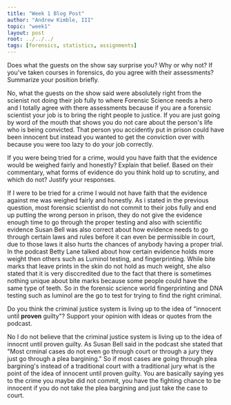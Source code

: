 ```yaml
---
title: "Week 1 Blog Post"
author: "Andrew Kimble, III"
topic: "week1"
layout: post
root: ../../../
tags: [forensics, statistics, assignments]
---
```

 


Does what the guests on the show say surprise you? Why or why not? If you've taken courses in forensics, do you agree with their assessments? Summarize your position briefly.

   No, what the guests on the show said were absolutely right from the scienist not doing their job fully to where Forensic Science needs a hero and I totally agree with there assessments because if you are a forensic scientist your job is to bring the right people to justice. If you are just going by word of the mouth that shows you do not care about the person's life who is being convicted. That person you accidently put in prison could have been innocent but instead you wanted to get the conviction over with because you were too lazy to do your job correctly.

If you were being tried for a crime, would you have faith that the evidence would be weighed fairly and honestly? Explain that belief. Based on their commentary, what forms of evidence do you think hold up to scrutiny, and which do not? Justify your responses.

   If I were to be tried for a crime I would not have faith that the evidence against me was weighed fairly and honestly. As i stated in the previous question, most forensic scientist do not commit to their jobs fully and end up putting the wrong person in prison, they do not give the evidence enough time to go through the proper testing and also with scientific evidence Susan Bell was also correct about how evidence needs to go through certain laws and rules before it can even be permissible in court, due to those laws it also hurts the chances of anybody having a proper trial.
    In the podcast Betty Lane talked about how certain evidence holds more weight then others such as Luminol testing, and fingerprinting. While bite marks that leave prints in the skin do not hold as much weight, she also stated that it is very disccredited due to the fact that there is sometimes nothing unique about bite marks because some people could have the same type of teeth. So in the forensic science world fingerprinting and DNA testing such as luminol are the go to test for trying to find the right criminal.

Do you think the criminal justice system is living up to the idea of "innocent until **proven** guilty"? Support your opinion with ideas or quotes from the podcast.

   No I do not believe that the criminal justice system is living up to the idea of innocnt until proven guilty. As Susan Bell said in the podcast she stated that "Most crminal cases do not even go through court or through a jury they just go through a plea bargining." So if most cases are going through plea bargining's instead of a traditional court with a traditional jury what is the point of the idea of innocent until proven guilty. You are basically saying yes to the crime you maybe did not commit, you have the fighting chance to be innocent if you do not take the plea bargining and just take the case to court.


